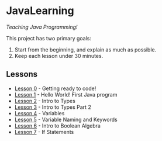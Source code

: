 # JavaLearning

_Teaching Java Programming!_

This project has two primary goals:

1. Start from the beginning, and explain as much as possible.
2. Keep each lesson under 30 minutes.

## Lessons

* [Lesson 0](lesson-000) - Getting ready to code!
* [Lesson 1](lesson-001) - Hello World! First Java program
* [Lesson 2](lesson-002) - Intro to Types
* [Lesson 3](lesson-003) - Intro to Types Part 2
* [Lesson 4](lesson-004) - Variables
* [Lesson 5](lesson-005) - Variable Naming and Keywords
* [Lesson 6](lesson-006) - Intro to Boolean Algebra
* [Lesson 7](lesson-007) - If Statements
